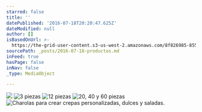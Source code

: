 ```yaml
---
starred: false
title: ''
datePublished: '2016-07-18T20:20:47.625Z'
dateModified: null
author: []
isBasedOnUrl: >-
  https://the-grid-user-content.s3-us-west-2.amazonaws.com/8f826985-855c-4e35-981c-eb191eb15814.jpg
sourcePath: _posts/2016-07-18-productos.md
inFeed: true
hasPage: false
inNav: false
_type: MediaObject

---
```

![](https://the-grid-user-content.s3-us-west-2.amazonaws.com/8f826985-855c-4e35-981c-eb191eb15814.jpg)
![3 piezas](https://the-grid-user-content.s3-us-west-2.amazonaws.com/eb03e906-c94e-4978-936e-50271bd87d3d.jpg)
![12 piezas](https://the-grid-user-content.s3-us-west-2.amazonaws.com/8fb93845-aa6c-4772-9818-df5d4fb982da.jpg)
![20, 40 y 60 piezas](https://the-grid-user-content.s3-us-west-2.amazonaws.com/3d3c153b-e181-4eb9-a4e8-73cd2c7af55e.jpg)
![Charolas para crear crepas personalizadas, dulces y saladas. ](https://the-grid-user-content.s3-us-west-2.amazonaws.com/6f7d13a4-7fa7-429e-afef-7aaf0761c44e.jpg)